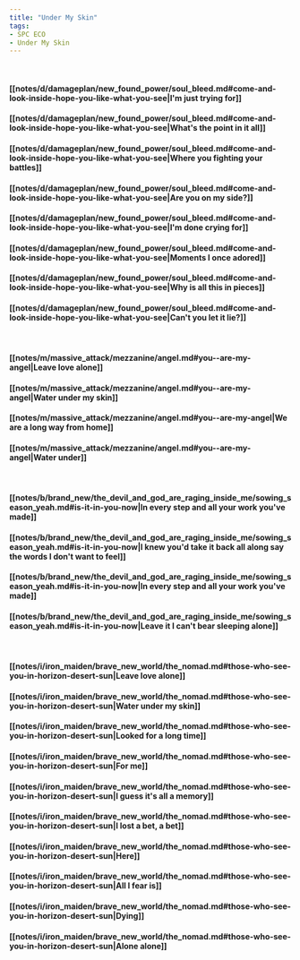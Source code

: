 ```yaml
---
title: "Under My Skin"
tags:
- SPC ECO
- Under My Skin
---
```

&nbsp;
#### [[notes/d/damageplan/new_found_power/soul_bleed.md#come-and-look-inside-hope-you-like-what-you-see|I'm just trying for]]
#### [[notes/d/damageplan/new_found_power/soul_bleed.md#come-and-look-inside-hope-you-like-what-you-see|What's the point in it all]]
#### [[notes/d/damageplan/new_found_power/soul_bleed.md#come-and-look-inside-hope-you-like-what-you-see|Where you fighting your battles]]
#### [[notes/d/damageplan/new_found_power/soul_bleed.md#come-and-look-inside-hope-you-like-what-you-see|Are you on my side?]]
#### [[notes/d/damageplan/new_found_power/soul_bleed.md#come-and-look-inside-hope-you-like-what-you-see|I'm done crying for]]
#### [[notes/d/damageplan/new_found_power/soul_bleed.md#come-and-look-inside-hope-you-like-what-you-see|Moments I once adored]]
#### [[notes/d/damageplan/new_found_power/soul_bleed.md#come-and-look-inside-hope-you-like-what-you-see|Why is all this in pieces]]
#### [[notes/d/damageplan/new_found_power/soul_bleed.md#come-and-look-inside-hope-you-like-what-you-see|Can't you let it lie?]]
&nbsp;
#### [[notes/m/massive_attack/mezzanine/angel.md#you--are-my-angel|Leave love alone]]
#### [[notes/m/massive_attack/mezzanine/angel.md#you--are-my-angel|Water under my skin]]
#### [[notes/m/massive_attack/mezzanine/angel.md#you--are-my-angel|We are a long way from home]]
#### [[notes/m/massive_attack/mezzanine/angel.md#you--are-my-angel|Water under]]
&nbsp;
#### [[notes/b/brand_new/the_devil_and_god_are_raging_inside_me/sowing_season_yeah.md#is-it-in-you-now|In every step and all your work you've made]]
#### [[notes/b/brand_new/the_devil_and_god_are_raging_inside_me/sowing_season_yeah.md#is-it-in-you-now|I knew you'd take it back all along say the words I don't want to feel]]
#### [[notes/b/brand_new/the_devil_and_god_are_raging_inside_me/sowing_season_yeah.md#is-it-in-you-now|In every step and all your work you've made]]
#### [[notes/b/brand_new/the_devil_and_god_are_raging_inside_me/sowing_season_yeah.md#is-it-in-you-now|Leave it I can't bear sleeping alone]]
&nbsp;
#### [[notes/i/iron_maiden/brave_new_world/the_nomad.md#those-who-see-you-in-horizon-desert-sun|Leave love alone]]
#### [[notes/i/iron_maiden/brave_new_world/the_nomad.md#those-who-see-you-in-horizon-desert-sun|Water under my skin]]
#### [[notes/i/iron_maiden/brave_new_world/the_nomad.md#those-who-see-you-in-horizon-desert-sun|Looked for a long time]]
#### [[notes/i/iron_maiden/brave_new_world/the_nomad.md#those-who-see-you-in-horizon-desert-sun|For me]]
#### [[notes/i/iron_maiden/brave_new_world/the_nomad.md#those-who-see-you-in-horizon-desert-sun|I guess it's all a memory]]
#### [[notes/i/iron_maiden/brave_new_world/the_nomad.md#those-who-see-you-in-horizon-desert-sun|I lost a bet, a bet]]
#### [[notes/i/iron_maiden/brave_new_world/the_nomad.md#those-who-see-you-in-horizon-desert-sun|Here]]
#### [[notes/i/iron_maiden/brave_new_world/the_nomad.md#those-who-see-you-in-horizon-desert-sun|All I fear is]]
#### [[notes/i/iron_maiden/brave_new_world/the_nomad.md#those-who-see-you-in-horizon-desert-sun|Dying]]
#### [[notes/i/iron_maiden/brave_new_world/the_nomad.md#those-who-see-you-in-horizon-desert-sun|Alone alone]]
